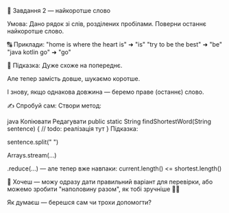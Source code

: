 🔧 Завдання 2 — найкоротше слово

Умова:
Дано рядок зі слів, розділених пробілами.
Поверни останнє найкоротше слово.

🔠 Приклади:
"home is where the heart is" ➜ "is"
"try to be the best"         ➜ "be"
"java kotlin go"             ➜ "go"

🧠 Підказка:
Дуже схоже на попереднє.

Але тепер замість довше, шукаємо коротше.

І знову, якщо однакова довжина — беремо праве
(останнє) слово.

✍️ Спробуй сам:
Створи метод:

java
Копіювати
Редагувати
public static String findShortestWord(String sentence)
{
// todo: реалізація тут
}
Підказка:

sentence.split(" ")

Arrays.stream(...)

.reduce(...) — але тепер вже навпаки: current.length()
<= shortest.length()

🔄 Хочеш — можу одразу дати правильний варіант для
перевірки, або можемо зробити "наполовину разом",
як тобі зручніше 🧑‍💻

Як думаєш — берешся сам чи трохи допомогти?